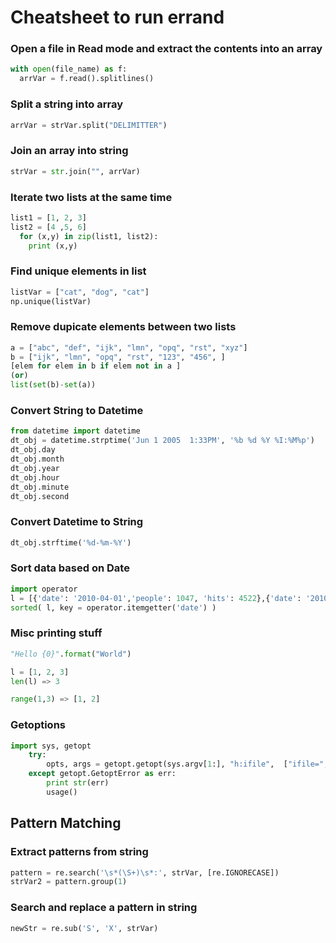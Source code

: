 # Cheatsheet to run errand

### Open a file in Read mode and extract the contents into an array 
```python
with open(file_name) as f:
  arrVar = f.read().splitlines()
```

### Split a string into array 
```python
arrVar = strVar.split("DELIMITTER")
```

### Join an array into string 
```python
strVar = str.join("", arrVar)
```

### Iterate two lists at the same time 
```python
list1 = [1, 2, 3]
list2 = [4 ,5, 6]
  for (x,y) in zip(list1, list2):
    print (x,y)
```

### Find unique elements in list 
```python 
listVar = ["cat", "dog", "cat"]
np.unique(listVar)
```

### Remove dupicate elements between two lists
```python 
a = ["abc", "def", "ijk", "lmn", "opq", "rst", "xyz"]
b = ["ijk", "lmn", "opq", "rst", "123", "456", ]
[elem for elem in b if elem not in a ]
(or)
list(set(b)-set(a))
```
### Convert String to Datetime 
```python 
from datetime import datetime
dt_obj = datetime.strptime('Jun 1 2005  1:33PM', '%b %d %Y %I:%M%p')
dt_obj.day 
dt_obj.month 
dt_obj.year
dt_obj.hour
dt_obj.minute
dt_obj.second
```

### Convert Datetime to String 
```python 
dt_obj.strftime('%d-%m-%Y')
```

### Sort data based on Date
```python 
import operator
l = [{'date': '2010-04-01','people': 1047, 'hits': 4522},{'date': '2010-04-03', 'people': 617, 'hits': 2582},{'date': '2010-04-02', 'people': 736, 'hits': 3277}]
sorted( l, key = operator.itemgetter('date') )
```

### Misc printing stuff
```python
"Hello {0}".format("World")

l = [1, 2, 3]
len(l) => 3 

range(1,3) => [1, 2]
``` 


### Getoptions
```python 
import sys, getopt
    try:
        opts, args = getopt.getopt(sys.argv[1:], "h:ifile",  ["ifile=", "h=", "step=", "debug"])
    except getopt.GetoptError as err:
        print str(err)
        usage()
```


## Pattern Matching 
### Extract patterns from string 
```python
pattern = re.search('\s*(\S+)\s*:', strVar, [re.IGNORECASE]) 
strVar2 = pattern.group(1)
```

### Search and replace a pattern in string 
```python
newStr = re.sub('S', 'X', strVar)
```
